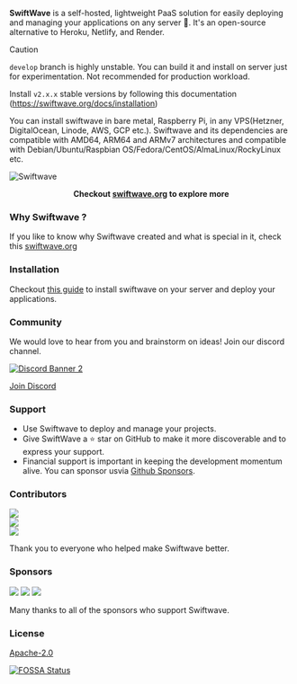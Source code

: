**SwiftWave** is a self-hosted, lightweight PaaS solution for easily deploying and managing your applications on any server 🚀. It's an open-source alternative to Heroku, Netlify, and Render.

> [!CAUTION]
> `develop` branch is highly unstable. You can build it and install on server just for experimentation. Not recommended for production workload.
> 
> Install `v2.x.x` stable versions by following this documentation (https://swiftwave.org/docs/installation)


You can install swiftwave in bare metal, Raspberry Pi, in any VPS(Hetzner, DigitalOcean, Linode, AWS, GCP etc.). Swiftwave and its dependencies are compatible with AMD64, ARM64 and ARMv7 architectures and compatible with Debian/Ubuntu/Raspbian OS/Fedora/CentOS/AlmaLinux/RockyLinux etc.

![Swiftwave](https://github.com/swiftwave-org/swiftwave/assets/57363826/5c91149c-2073-4786-a7a6-19054c43bb92)

<div align="center">
   <b>Checkout <a href="https://swiftwave.org/">swiftwave.org</a> to explore more</b>
</div>

### Why Swiftwave ?
If you like to know why Swiftwave created and what is special in it, check this [swiftwave.org](https://swiftwave.org)

### Installation
Checkout [this guide](https://swiftwave.org/docs/installation) to install swiftwave on your server and deploy your applications.

### Community
We would love to hear from you and brainstorm on ideas! Join our discord channel.

[![Discord Banner 2](https://discord.com/api/guilds/1303974360616407107/widget.png?style=banner2)](https://community.swiftwave.org/)

[Join Discord](https://community.swiftwave.org)

### Support
- Use Swiftwave to deploy and manage your projects.
- Give SwiftWave a ⭐ star on GitHub to make it more discoverable and to express your support.
- Financial support is important in keeping the development momentum alive. You can sponsor usvia [Github Sponsors](https://github.com/sponsors/tanmoysrt).

### Contributors
<div align="left">
    <a href="https://github.com/swiftwave-org/swiftwave/graphs/contributors">
        <img src="https://contrib.rocks/image?repo=swiftwave-org/swiftwave" />
    </a>
</div>
<div align="left">
    <a href="https://github.com/swiftwave-org/app-store/graphs/contributors">
        <img src="https://contrib.rocks/image?repo=swiftwave-org/app-store" />
    </a>
</div>
<div align="left">
    <a href="https://github.com/swiftwave-org/dashboard/graphs/contributors">
        <img src="https://contrib.rocks/image?repo=swiftwave-org/dashboard" />
    </a>
</div>

Thank you to everyone who helped make Swiftwave better.

### Sponsors
<div align="left">
    <a href="https://github.com/IntrovertedFL"><img src="https://images.weserv.nl/?url=https://github.com/IntrovertedFL.png?v=4&v=4&h=50&w=50&fit=cover&mask=circle&maxage=7" /></a>
   <a href="https://github.com/fredericalix"><img src="https://images.weserv.nl/?url=https://github.com/fredericalix.png&v=4&h=50&w=50&fit=cover&mask=circle&maxage=7d" /></a>
   <a href="https://github.com/r1ude"><img src="https://images.weserv.nl/?url=https://avatars.githubusercontent.com/u/171706718&v=4&h=50&w=50&fit=cover&mask=circle&maxage=7d" /></a>
</div>

Many thanks to all of the sponsors who support Swiftwave.


### License

[Apache-2.0](LICENSE)

[![FOSSA Status](https://app.fossa.com/api/projects/git%2Bgithub.com%2Fswiftwave-org%2Fswiftwave.svg?type=large)](https://app.fossa.com/projects/git%2Bgithub.com%2Fswiftwave-org%2Fswiftwave?ref=badge_large)
